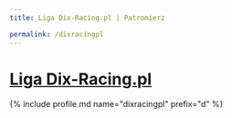 ```yaml
---
title: Liga Dix-Racing.pl | Patromierz

permalink: /dixracingpl
---
```


# [Liga Dix-Racing.pl](https://patronite.pl/dixracingpl)

{% include profile.md name="dixracingpl" prefix="d" %}
